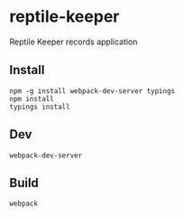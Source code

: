 # reptile-keeper
Reptile Keeper records application

## Install

    npm -g install webpack-dev-server typings
    npm install
    typings install

## Dev

    webpack-dev-server

## Build

    webpack
